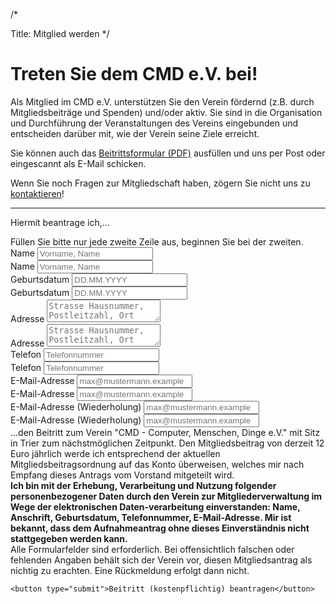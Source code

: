 /*

Title: Mitglied werden
*/

# Treten Sie dem CMD e.V. bei!

Als Mitglied im CMD e.V. unterstützen Sie den Verein fördernd
(z.B. durch Mitgliedsbeiträge und Spenden) und/oder aktiv. Sie sind in
die Organisation und Durchführung der Veranstaltungen des Vereins
eingebunden und entscheiden darüber mit, wie der Verein seine Ziele
erreicht.

Sie können auch das
[Beitrittsformular (PDF)](/assets/files/AntragaufMitgliedschaft.pdf)
ausfüllen und uns per Post oder eingescannt als E-Mail schicken.

Wenn Sie noch Fragen zur Mitgliedschaft haben, zögern Sie nicht uns zu
[kontaktieren](/kontakt)!

<hr>

Hiermit beantrage ich,...
<form action="/send-form.php" method="post">
	<input type="hidden" name="form_id" value="beitritt" />
	<div class="form-row odd">
		Füllen Sie bitte <emph>nur jede zweite Zeile</emph> aus, beginnen Sie bei der zweiten.
		<label for="f1">Name</label>
		<input type="text" name="f1" id="f1" placeholder="Vorname, Name">
	</div>
	<div class="form-row even">
		<label for="f2">Name</label>
		<input type="text" name="f2" id="f2" placeholder="Vorname, Name">
	</div>
	<div class="form-row odd">
		<label for="f3">Geburtsdatum</label>
		<input type="text" name="f3" id="f3" placeholder="DD.MM.YYYY">
	</div>
	<div class="form-row even">
		<label for="f4">Geburtsdatum</label>
		<input type="text" name="f4" id="f4" placeholder="DD.MM.YYYY">
	</div>
	<div class="form-row odd">
		<label for="f5">Adresse</label>
		<textarea name="f5" id="f5" placeholder="Strasse Hausnummer, Postleitzahl, Ort"></textarea>
	</div>
	<div class="form-row even">
		<label for="f6">Adresse</label>
		<textarea name="f6" id="f6" placeholder="Strasse Hausnummer, Postleitzahl, Ort"></textarea>
	</div>
	<div class="form-row odd">
		<label for="f7">Telefon</label>
		<input type="text" name="f7" id="f7" placeholder="Telefonnummer">
	</div>
	<div class="form-row even">
		<label for="f8">Telefon</label>
		<input type="text" name="f8" id="f8" placeholder="Telefonnummer">
	</div>
	<div class="form-row odd">
		<label for="f9">E-Mail-Adresse</label>
		<input type="text" name="f9" id="f9" placeholder="max@mustermann.example">
	</div>
	<div class="form-row even">
		<label for="f10">E-Mail-Adresse</label>
		<input type="text" name="f10" id="f10" placeholder="max@mustermann.example">
	</div>
	<div class="form-row odd">
		<label for="f11">E-Mail-Adresse (Wiederholung)</label>
		<input type="text" name="f11" id="f11" placeholder="max@mustermann.example">
	</div>
	<div class="form-row even">
		<label for="f12">E-Mail-Adresse (Wiederholung)</label>
		<input type="text" name="f12" id="f12" placeholder="max@mustermann.example">
	</div>
	<div class="form-row">
		...den Beitritt zum Verein "CMD - Computer, Menschen, Dinge e.V." mit Sitz in Trier zum nächstmöglichen Zeitpunkt. Den Mitgliedsbeitrag von derzeit 12 Euro jährlich werde ich entsprechend der aktuellen Mitgliedsbeitragsordnung auf das Konto überweisen, welches mir nach Empfang dieses Antrags vom Vorstand mitgeteilt wird.
	</div>
	<div class="form-row">
		<strong>Ich bin mit der Erhebung, Verarbeitung und Nutzung folgender personenbezogener Daten durch den Verein zur Mitgliederverwaltung im Wege der elektronischen Daten-verarbeitung einverstanden: Name, Anschrift, Geburtsdatum, Telefonnummer, E-Mail-Adresse. Mir ist bekannt, dass dem Aufnahmeantrag ohne dieses Einverständnis nicht stattgegeben werden kann.</strong>
	</div>
	<div class="form-row">
		<emph>Alle Formularfelder sind erforderlich. Bei offensichtlich falschen oder fehlenden Angaben behält sich der Verein vor, diesen Mitgliedsantrag als nichtig zu erachten. Eine Rückmeldung erfolgt dann nicht.</emph>
	</div>

	<button type="submit">Beitritt (kostenpflichtig) beantragen</button>
</form>
<script>
$('form').isHappy({
    fields: {
      // reference the field you're talking about, probably by `id`
      // but you could certainly do $('[name=name]') as well.
      '#f2': {
        required: true,
        message: 'Bitte geben Sie Ihren Namen an'
      },
      '#f4': {
        required: true,
        message: 'Bitte geben Sie Ihr Geburtsdatum ein'
      },
      '#f6': {
        required: true,
        message: 'Bitte geben Sie Ihre Adresse ein'
      },
      '#f8': {
        required: true,
        message: 'Bitte geben Sie Ihre Telefonnummer ein'
      },
      '#f10': {
        required: true,
        message: 'Bitte geben Sie Ihre E-Mail-Adresse ein'
      },
      '#f12': {
        required: true,
        message: 'Bitte geben Sie Ihre E-Mail-Adresse nochmals ein'
      }
    }
  });
</script>
